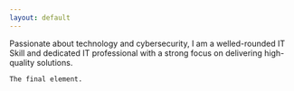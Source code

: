 ```yaml
---
layout: default
---
```


Passionate about technology and cybersecurity, I am a welled-rounded IT Skill and dedicated IT professional with a strong focus on delivering high-quality solutions. 

```
The final element.
```
